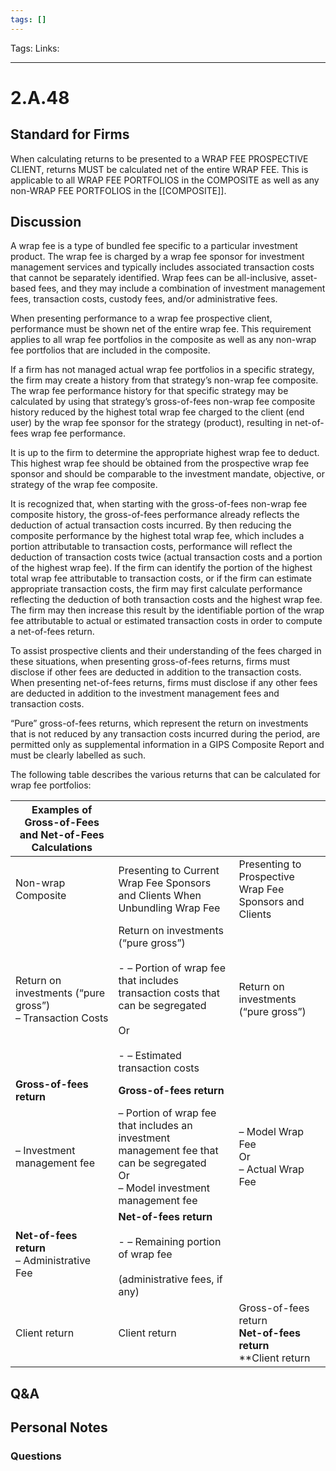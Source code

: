 ```yaml
---
tags: []
---
```

Tags: 
Links: 
___
# 2.A.48
## Standard for Firms
When calculating returns to be presented to a WRAP FEE PROSPECTIVE CLIENT, returns MUST be calculated net of the entire WRAP FEE. This is applicable to all WRAP FEE PORTFOLIOS in the COMPOSITE as well as any non-WRAP FEE PORTFOLIOS in the [[COMPOSITE]].
## Discussion
A wrap fee is a type of bundled fee specific to a particular investment product. The wrap fee is charged by a wrap fee sponsor for investment management services and typically includes associated transaction costs that cannot be separately identified. Wrap fees can be all-inclusive, asset-based fees, and they may include a combination of investment management fees, transaction costs, custody fees, and/or administrative fees.

When presenting performance to a wrap fee prospective client, performance must be shown net of the entire wrap fee. This requirement applies to all wrap fee portfolios in the composite as well as any non-wrap fee portfolios that are included in the composite.

If a firm has not managed actual wrap fee portfolios in a specific strategy, the firm may create a history from that strategy’s non-wrap fee composite. The wrap fee performance history for that specific strategy may be calculated by using that strategy’s gross-of-fees non-wrap fee composite history reduced by the highest total wrap fee charged to the client (end user) by the wrap fee sponsor for the strategy (product), resulting in net-of-fees wrap fee performance.

It is up to the firm to determine the appropriate highest wrap fee to deduct. This highest wrap fee should be obtained from the prospective wrap fee sponsor and should be comparable to the investment mandate, objective, or strategy of the wrap fee composite.

It is recognized that, when starting with the gross-of-fees non-wrap fee composite history, the gross-of-fees performance already reflects the deduction of actual transaction costs incurred. By then reducing the composite performance by the highest total wrap fee, which includes a portion attributable to transaction costs, performance will reflect the deduction of transaction costs twice (actual transaction costs and a portion of the highest wrap fee). If the firm can identify the portion of the highest total wrap fee attributable to transaction costs, or if the firm can estimate appropriate transaction costs, the firm may first calculate performance reflecting the deduction of both transaction costs and the highest wrap fee. The firm may then increase this result by the identifiable portion of the wrap fee attributable to actual or estimated transaction costs in order to compute a net-of-fees return.

To assist prospective clients and their understanding of the fees charged in these situations, when presenting gross-of-fees returns, firms must disclose if other fees are deducted in addition to the transaction costs. When presenting net-of-fees returns, firms must disclose if any other fees are deducted in addition to the investment management fees and transaction costs.

“Pure” gross-of-fees returns, which represent the return on investments that is not reduced by any transaction costs incurred during the period, are permitted only as supplemental information in a GIPS Composite Report and must be clearly labelled as such.

The following table describes the various returns that can be calculated for wrap fee portfolios:

| Examples of Gross-of-Fees and Net-of-Fees Calculations      |                                                                                                                                                                             |                                                                       |
| ----------------------------------------------------------- | --------------------------------------------------------------------------------------------------------------------------------------------------------------------------- | --------------------------------------------------------------------- |
| Non-wrap Composite                                          | Presenting to Current Wrap Fee Sponsors and Clients When Unbundling Wrap Fee                                                                                                | Presenting to Prospective Wrap Fee Sponsors and Clients               |
| Return on investments (“pure gross”)<br>– Transaction Costs | Return on investments (“pure gross”)<br><br>- – Portion of wrap fee that includes transaction costs that can be segregated<br><br>Or<br><br>- – Estimated transaction costs | Return on investments (“pure gross”)                                  |
| **Gross-of-fees return**                                    | **Gross-of-fees return**                                                                                                                                                    |                                                                       |
| – Investment management fee                                 | – Portion of wrap fee that includes an investment management fee that can be segregated  <br>Or  <br>– Model investment management fee                                      | – Model Wrap Fee  <br>Or  <br>– Actual Wrap Fee                       |
| **Net-of-fees return**  <br>– Administrative Fee            | **Net-of-fees return**<br><br>- – Remaining portion of wrap fee<br><br>(administrative fees, if any)                                                                        |                                                                       |
| Client return                                               | Client return                                                                                                                                                               | Gross-of-fees return  <br>**Net-of-fees return**  <br>**Client return |
## Q&A

## Personal Notes

### Questions